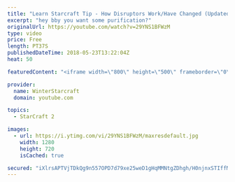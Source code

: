 ```yaml
---
title: "Learn Starcraft Tip - How Disruptors Work/Have Changed (Updated Patch 4.0 2018)"
excerpt: "hey bby you want some purification?"
originalUrl: https://youtube.com/watch?v=29YNS1BFWzM
type: video
price: Free
length: PT37S
publishedDateTime: 2018-05-23T13:22:04Z
heat: 50

featuredContent: "<iframe width=\"800\" height=\"500\" frameborder=\"0\" src=\"https://www.youtube.com/embed/29YNS1BFWzM\" allow=\"accelerometer; autoplay; encrypted-media; gyroscope; picture-in-picture\" allowfullscreen></iframe>"

provider:
  name: WinterStarcraft
  domain: youtube.com

topics:
  - StarCraft 2

images:
  - url: https://i.ytimg.com/vi/29YNS1BFWzM/maxresdefault.jpg
    width: 1280
    height: 720
    isCached: true

secured: "iXlrsAPTVjTDkQg9n557OPD7d79xe25weD1gHqMMNtgZDhgh/H0njnxSTIffMo3XRFXyssEhZ2dnbcqJc+NaXoFZZU14dZ1fV0aACq22vHoxuT3pYFv82kHvf8zi7pm3Gs06P+r89/7guWZ0bCCiXq95f6+T4DxgcIpixrmIT3lQE+KZhdXhW1yIOtIHcnw0Ia6WgP0HSq/aBnlYCeQNY4zX+hR6mX+Wyd9el2FZKYq+04L1by+3NQMx7FpuYbqbDV2NBekcOqBL1baeXkaoosulcbYB0d5SbkW9dOEfslsdJIEuRKHAgyoG6IGYa6pMfLhgn9cD6H7p/qt2f+vGPiM5TUbi1quuNZs6Na9GtCRwkUIkaNN49KFSkygRYJamoG1WlVqm9M3V8yOkmbt3my0lqhIJ6NEhFfzx1JD2YbA=;DUmgv6E9HXm2/ApjAJf9QA=="
---
```


